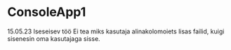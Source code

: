 # ConsoleApp1
15.05.23 Iseseisev töö
Ei tea miks kasutaja alinakolomoiets lisas failid, kuigi sisenesin oma kasutajaga sisse.
